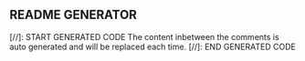 ## README GENERATOR

[//]: START GENERATED CODE
The content inbetween the comments is auto generated and will be replaced each time.
[//]: END GENERATED CODE
